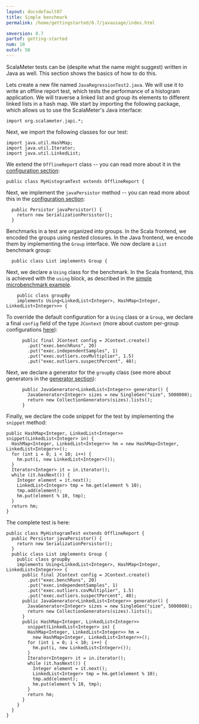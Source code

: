 ```yaml
---
layout: docsdefault07
title: Simple benchmark
permalink: /home/gettingstarted/0.7/javausage/index.html

smversion: 0.7
partof: getting-started
num: 10
outof: 50
---
```


ScalaMeter tests can be (despite what the name might suggest) written in Java as well.
This section shows the basics of how to do this.

Lets create a new file named `JavaRegressionTest2.java`.
We will use it to write an offline report test, which tests the performance of a histogram application.
We will traverse a linked list and group its elements to different linked lists in a hash map.
We start by importing the following package, which allows us to use the ScalaMeter's Java interface:

    import org.scalameter.japi.*;

Next, we import the following classes for our test:

    import java.util.HashMap;
    import java.util.Iterator;
    import java.util.LinkedList;

We extend the `OfflineReport` class -- you can read more about it in the [configuration section](/home/gettingstarted/0.7/configuration/index.html):

    public class MyHistogramTest extends OfflineReport {

Next, we implement the `javaPersistor` method -- you can read more about this in the [configuration section](/home/gettingstarted/0.7/configuration/index.html):

      public Persistor javaPersistor() {
        return new SerializationPersistor();
      }

Benchmarks in a test are organized into groups.
In the Scala frontend, we encoded the groups using nested closures.
In the Java frontend, we encode them by implementing the `Group` interface.
We now declare a `List` benchmark group:

      public class List implements Group {

Next, we declare a `Using` class for the benchmark.
In the Scala frontend, this is achieved with the `using` block, as described in the [simple microbenchmark example](/home/gettingstarted/0.7/simplemicrobenchmark/index.html).

        public class groupBy
        implements Using<LinkedList<Integer>, HashMap<Integer, LinkedList<Integer>>> {

To override the default configuration for a `Using` class or a `Group`,
we declare a final `config` field of the type `JContext` (more about custom per-group configurations [here](/home/gettingstarted/0.7/configuration/index.html)):

          public final JContext config = JContext.create()
            .put("exec.benchRuns", 20)
            .put("exec.independentSamples", 1)
            .put("exec.outliers.covMultiplier", 1.5)
            .put("exec.outliers.suspectPercent", 40);

Next, we declare a generator for the `groupBy` class (see more about generators in the [generator section](/home/gettingstarted/0.7/generators/index.html)):

          public JavaGenerator<LinkedList<Integer>> generator() {
            JavaGenerator<Integer> sizes = new SingleGen("size", 5000000);
            return new CollectionGenerators(sizes).lists();
          }

Finally, we declare the code snippet for the test by implementing the `snippet` method:

    public HashMap<Integer, LinkedList<Integer>> snippet(LinkedList<Integer> in) {
      HashMap<Integer, LinkedList<Integer>> hm = new HashMap<Integer, LinkedList<Integer>>();
      for (int i = 0; i < 10; i++) {
        hm.put(i, new LinkedList<Integer>());
      }
      Iterator<Integer> it = in.iterator();
      while (it.hasNext()) {
        Integer element = it.next();
        LinkedList<Integer> tmp = hm.get(element % 10);
        tmp.add(element);
        hm.put(element % 10, tmp);
      }
      return hm;
    }

The complete test is here:

    public class MyHistogramTest extends OfflineReport {
      public Persistor javaPersistor() {
        return new SerializationPersistor();
      }
      public class List implements Group {
        public class groupBy
        implements Using<LinkedList<Integer>, HashMap<Integer, LinkedList<Integer>>> {
          public final JContext config = JContext.create()
            .put("exec.benchRuns", 20)
            .put("exec.independentSamples", 1)
            .put("exec.outliers.covMultiplier", 1.5)
            .put("exec.outliers.suspectPercent", 40);
          public JavaGenerator<LinkedList<Integer>> generator() {
            JavaGenerator<Integer> sizes = new SingleGen("size", 5000000);
            return new CollectionGenerators(sizes).lists();
          }
          public HashMap<Integer, LinkedList<Integer>> 
            snippet(LinkedList<Integer> in) {
            HashMap<Integer, LinkedList<Integer>> hm =
              new HashMap<Integer, LinkedList<Integer>>();
            for (int i = 0; i < 10; i++) {
              hm.put(i, new LinkedList<Integer>());
            }
            Iterator<Integer> it = in.iterator();
            while (it.hasNext()) {
              Integer element = it.next();
              LinkedList<Integer> tmp = hm.get(element % 10);
              tmp.add(element);
              hm.put(element % 10, tmp);
            }
            return hm;
          }
        }
      }
    }

